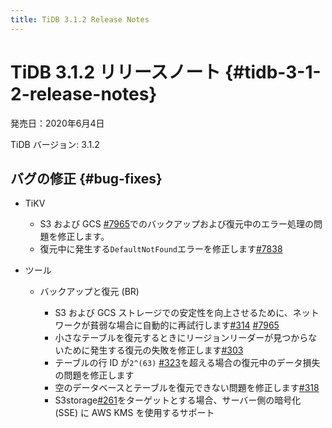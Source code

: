 ```yaml
---
title: TiDB 3.1.2 Release Notes
---
```


# TiDB 3.1.2 リリースノート {#tidb-3-1-2-release-notes}

発売日：2020年6月4日

TiDB バージョン: 3.1.2

## バグの修正 {#bug-fixes}

-   TiKV

    -   S3 および GCS [#7965](https://github.com/tikv/tikv/pull/7965)でのバックアップおよび復元中のエラー処理の問題を修正します。
    -   復元中に発生する`DefaultNotFound`エラーを修正します[#7838](https://github.com/tikv/tikv/pull/7938)

-   ツール

    -   バックアップと復元 (BR)

        -   S3 および GCS ストレージでの安定性を向上させるために、ネットワークが貧弱な場合に自動的に再試行します[#314](https://github.com/pingcap/br/pull/314) [#7965](https://github.com/tikv/tikv/pull/7965)
        -   小さなテーブルを復元するときにリージョンリーダーが見つからないために発生する復元の失敗を修正します[#303](https://github.com/pingcap/br/pull/303)
        -   テーブルの行 ID が`2^(63)` [#323](https://github.com/pingcap/br/pull/323)を超える場合の復元中のデータ損失の問題を修正します
        -   空のデータベースとテーブルを復元できない問題を修正します[#318](https://github.com/pingcap/br/pull/318)
        -   S3storage[#261](https://github.com/pingcap/br/pull/261)をターゲットとする場合、サーバー側の暗号化 (SSE) に AWS KMS を使用するサポート
